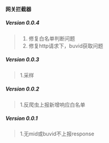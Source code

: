 #### 网关拦截器

##### Version 0.0.4
> 1. 修复白名单判断问题
> 2. 修复http请求下，buvid获取问题

##### Version 0.0.3
> 1.采样

##### Version 0.0.2
> 1.反爬虫上报新增响应白名单

##### Version 0.0.1
> 1.无mid或buvid不上报response
